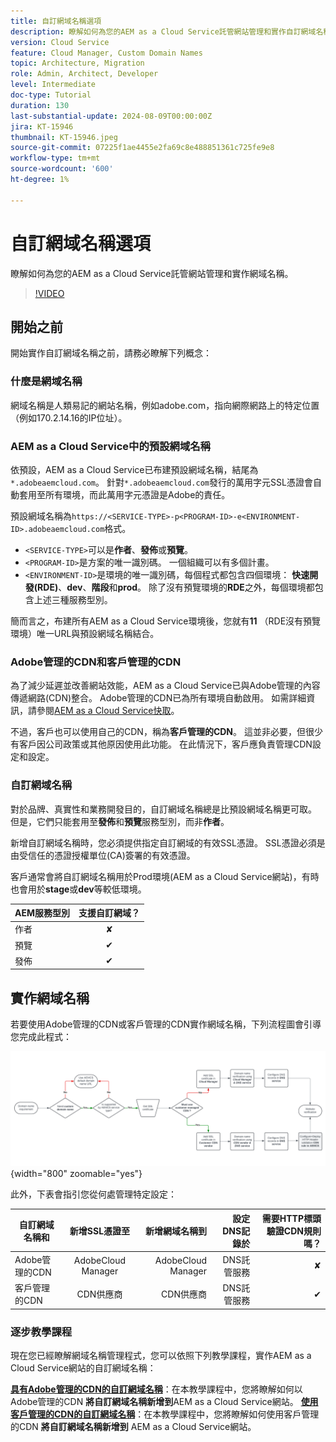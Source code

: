 ```yaml
---
title: 自訂網域名稱選項
description: 瞭解如何為您的AEM as a Cloud Service託管網站管理和實作自訂網域名稱。
version: Cloud Service
feature: Cloud Manager, Custom Domain Names
topic: Architecture, Migration
role: Admin, Architect, Developer
level: Intermediate
doc-type: Tutorial
duration: 130
last-substantial-update: 2024-08-09T00:00:00Z
jira: KT-15946
thumbnail: KT-15946.jpeg
source-git-commit: 07225f1ae4455e2fa69c8e488851361c725fe9e8
workflow-type: tm+mt
source-wordcount: '600'
ht-degree: 1%

---
```


# 自訂網域名稱選項

瞭解如何為您的AEM as a Cloud Service託管網站管理和實作網域名稱。

>[!VIDEO](https://video.tv.adobe.com/v/3432632?quality=12&learn=on)

## 開始之前

開始實作自訂網域名稱之前，請務必瞭解下列概念：

### 什麼是網域名稱

網域名稱是人類易記的網站名稱，例如adobe.com，指向網際網路上的特定位置（例如170.2.14.16的IP位址）。

### AEM as a Cloud Service中的預設網域名稱

依預設，AEM as a Cloud Service已布建預設網域名稱，結尾為`*.adobeaemcloud.com`。 針對`*.adobeaemcloud.com`發行的萬用字元SSL憑證會自動套用至所有環境，而此萬用字元憑證是Adobe的責任。

預設網域名稱為`https://<SERVICE-TYPE>-p<PROGRAM-ID>-e<ENVIRONMENT-ID>.adobeaemcloud.com`格式。

- `<SERVICE-TYPE>`可以是&#x200B;**作者**、**發佈**&#x200B;或&#x200B;**預覽**。
- `<PROGRAM-ID>`是方案的唯一識別碼。 一個組織可以有多個計畫。
- `<ENVIRONMENT-ID>`是環境的唯一識別碼，每個程式都包含四個環境： **快速開發(RDE)**、**dev**、**階段**&#x200B;和&#x200B;**prod**。 除了沒有預覽環境的&#x200B;**RDE**&#x200B;之外，每個環境都包含上述三種服務型別。

簡而言之，布建所有AEM as a Cloud Service環境後，您就有&#x200B;**11** （RDE沒有預覽環境）唯一URL與預設網域名稱結合。

### Adobe管理的CDN和客戶管理的CDN

為了減少延遲並改善網站效能，AEM as a Cloud Service已與Adobe管理的內容傳遞網路(CDN)整合。 Adobe管理的CDN已為所有環境自動啟用。 如需詳細資訊，請參閱[AEM as a Cloud Service快取](../caching/overview.md)。

不過，客戶也可以使用自己的CDN，稱為&#x200B;**客戶管理的CDN**。 這並非必要，但很少有客戶因公司政策或其他原因使用此功能。 在此情況下，客戶應負責管理CDN設定和設定。

### 自訂網域名稱

對於品牌、真實性和業務開發目的，自訂網域名稱總是比預設網域名稱更可取。 但是，它們只能套用至&#x200B;**發佈**&#x200B;和&#x200B;**預覽**&#x200B;服務型別，而非&#x200B;**作者**。

新增自訂網域名稱時，您必須提供指定自訂網域的有效SSL憑證。 SSL憑證必須是由受信任的憑證授權單位(CA)簽署的有效憑證。

客戶通常會將自訂網域名稱用於Prod環境(AEM as a Cloud Service網站)，有時也會用於&#x200B;**stage**&#x200B;或&#x200B;**dev**&#x200B;等較低環境。

| AEM服務型別 | 支援自訂網域？ |
|---------------------|:-----------------------:|
| 作者 | ✘ |
| 預覽 | ✔ |
| 發佈 | ✔ |

## 實作網域名稱

若要使用Adobe管理的CDN或客戶管理的CDN實作網域名稱，下列流程圖會引導您完成此程式：

![網域名稱管理流程圖](./assets/domain-name-management-flowchart.png){width="800" zoomable="yes"}

此外，下表會指引您從何處管理特定設定：

| 自訂網域名稱和 | 新增SSL憑證至 | 新增網域名稱到 | 設定DNS記錄於 | 需要HTTP標頭驗證CDN規則嗎？ |
|---------------------|:-----------------------:|-----------------------:|-----------------------:|-----------------------:|
| Adobe管理的CDN | AdobeCloud Manager | AdobeCloud Manager | DNS託管服務 | ✘ |
| 客戶管理的CDN | CDN供應商 | CDN供應商 | DNS託管服務 | ✔ |

### 逐步教學課程

現在您已經瞭解網域名稱管理程式，您可以依照下列教學課程，實作AEM as a Cloud Service網站的自訂網域名稱：

**[具有Adobe管理的CDN的自訂網域名稱](./custom-domain-name-with-adobe-managed-cdn.md)**：在本教學課程中，您將瞭解如何以Adobe管理的CDN **將自訂網域名稱新增到**AEM as a Cloud Service網站。
**[使用客戶管理的CDN的自訂網域名稱](./custom-domain-names-with-customer-managed-cdn.md)**：在本教學課程中，您將瞭解如何使用客戶管理的CDN **將自訂網域名稱新增到** AEM as a Cloud Service網站。

